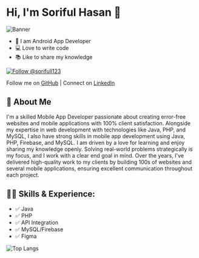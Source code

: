 # Hi, I'm Soriful Hasan 👋

![Banner](https://softcorner.xyz/My%20File%20%28Soriful%20hasan%29/Subheading.png)

- 👑 I am Android App Developer
- 💻 Love to write code
- 📚 Like to share my knowledge
  

 [![Follow @sorifull123](https://img.shields.io/badge/Follow-%40sorifull123-grey?style=for-the-badge)](https://github.com/sorifull123)


Follow me on [GitHub](https://github.com/sorifull123) |
Connect on [LinkedIn](https://www.linkedin.com/in/md-soriful-hasan-53a9b52b3/)
## 🚀 About Me
I'm a skilled  Mobile App Developer passionate about creating error-free websites and mobile applications with 100% client satisfaction. Alongside my expertise in web development with technologies like Java, PHP, and MySQL, I also have strong skills in mobile app development using Java, PHP, Firebase, and MySQL. I am driven by a love for learning and enjoy sharing my knowledge openly. Solving real-world problems strategically is my focus, and I work with a clear end goal in mind. Over the years, I've delivered high-quality work to my clients by building 100s of websites and several mobile applications, ensuring excellent communication throughout each project.

## 🧑‍💻 Skills & Experience:
- ✅ Java
- ✅ PHP
- ✅ API Integration
- ✅ MySQL/Firebase
- ✅ Figma

![Top Langs](https://github-readme-stats.vercel.app/api/top-langs/?username=sorifull123&layout=compact)


